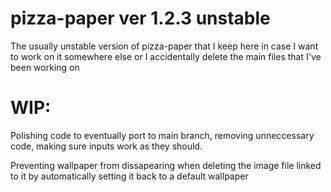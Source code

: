 # pizza-paper ver 1.2.3 unstable
The usually unstable version of pizza-paper that I keep here in case I want to work on it somewhere else or I accidentally delete the main files that I've been working on

# WIP:
Polishing code to eventually port to main branch, removing unneccessary code, making sure inputs work as they should.

Preventing wallpaper from dissapearing when deleting the image file linked to it by automatically setting it back to a default wallpaper
